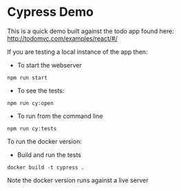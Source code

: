 # Cypress Demo

This is a quick demo built against the todo app found here: http://todomvc.com/examples/react/#/

If you are testing a local instance of the app then: 

* To start the webserver

```npm run start  ```

* To see the tests:

```npm run cy:open```

* To run from the command line 

```npm run cy:tests```

To run the docker version:

* Build and run the tests

```docker build -t cypress .```

Note the docker version runs against a live server
